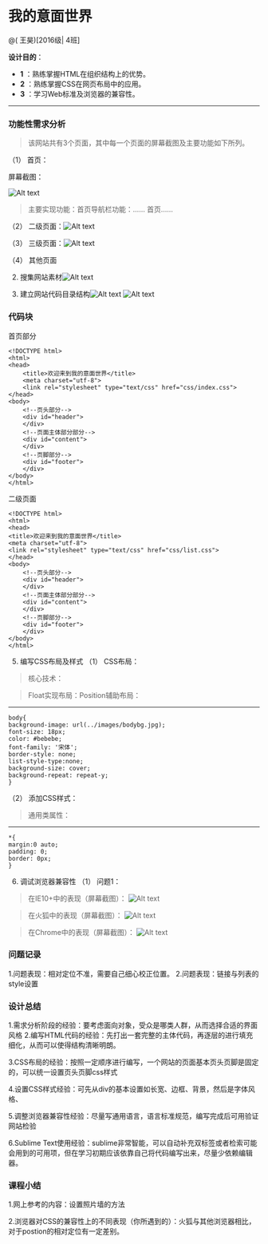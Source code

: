 # 我的意面世界

@( 王昊)[2016级| 4班]

**设计目的**：
 
- **1** ：熟练掌握HTML在组织结构上的优势。
- **2** ：熟练掌握CSS在网页布局中的应用。
- **3** ：学习Web标准及浏览器的兼容性。

-------------------


### 功能性需求分析

> 该网站共有3个页面，其中每一个页面的屏幕截图及主要功能如下所列。

（1）	首页：

屏幕截图：

![Alt text](images/index.png)


>主要实现功能：首页导航栏功能：……  首页…… 

（2）	二级页面：![Alt text](images/erj.png)


（3）	三级页面：![Alt text](images/sanj.png)


（4）	其他页面

2.	搜集网站素材![Alt text](images/sucai.png)


3.	建立网站代码目录结构![Alt text](images/mulu.png)
![Alt text](images/sucai2.png)

### 代码块
首页部分
``` htmlbars
<!DOCTYPE html>
<html>
<head>
	<title>欢迎来到我的意面世界</title>
	<meta charset="utf-8">
	<link rel="stylesheet" type="text/css" href="css/index.css">
</head>
<body>
	<!--页头部分-->
	<div id="header">
    </div>
	<!--页面主体部分部分-->
	<div id="content">
	</div>
	<!--页脚部分-->
	<div id="footer">
    </div>
</body>
</html>
```
二级页面

	<!DOCTYPE html>
	<html>
	<head>
	<title>欢迎来到我的意面世界</title>
	<meta charset="utf-8">
	<link rel="stylesheet" type="text/css" href="css/list.css">
	</head>
	<body>
		<!--页头部分-->
		<div id="header">
		</div>
		<!--页面主体部分部分-->
		<div id="content">
		</div>
		<!--页脚部分-->
		<div id="footer">
	    </div>
	</body>
	</html>
	
5.	编写CSS布局及样式
（1）	CSS布局：
>核心技术：

> Float实现布局：Position辅助布局：

----------

    body{
    background-image: url(../images/bodybg.jpg);
    font-size: 18px;
    color: #bebebe;
    font-family: '宋体';
    border-style: none;
    list-style-type:none;
    background-size: cover;
    background-repeat: repeat-y;
	}
（2）	添加CSS样式：
>通用类属性：


----------

    *{
    margin:0 auto;
    padding: 0;
    border: 0px;
	}	
6.	调试浏览器兼容性
（1）	问题1：

>在IE10+中的表现（屏幕截图）：
![Alt text](images/ie11.png)

>在火狐中的表现（屏幕截图）：
![Alt text](images/Firefox.png)

>在Chrome中的表现（屏幕截图）：
![Alt text](images/chrome.png)

### 问题记录
1.问题表现：相对定位不准，需要自己细心校正位置。
2.问题表现：链接与列表的style设置

### 设计总结
1.需求分析阶段的经验：要考虑面向对象，受众是哪类人群，从而选择合适的界面风格
2.编写HTML代码的经验：先打出一套完整的主体代码，再逐层的进行填充细化，从而可以使得结构清晰明朗。

3.CSS布局的经验：按照一定顺序进行编写，一个网站的页面基本页头页脚是固定的，可以统一设置页头页脚css样式

4.设置CSS样式经验：可先从div的基本设置如长宽、边框、背景，然后是字体风格、

5.调整浏览器兼容性经验：尽量写通用语言，语言标准规范，编写完成后可用验证网站检验

6.Sublime Text使用经验：sublime非常智能，可以自动补充双标签或者检索可能会用到的可用项，但在学习初期应该依靠自己将代码编写出来，尽量少依赖编辑器。

### 课程小结

1.网上参考的内容：设置照片墙的方法

2.浏览器对CSS的兼容性上的不同表现（你所遇到的）：火狐与其他浏览器相比，对于postion的相对定位有一定差别。


